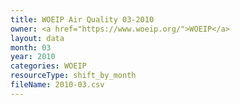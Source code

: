 ```yaml
---
title: WOEIP Air Quality 03-2010
owner: <a href="https://www.woeip.org/">WOEIP</a>
layout: data
month: 03
year: 2010
categories: WOEIP
resourceType: shift_by_month
fileName: 2010-03.csv
---
```

